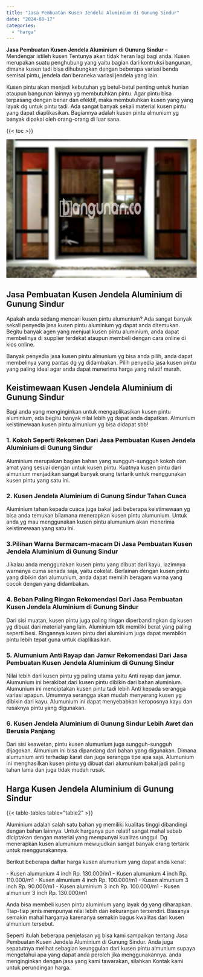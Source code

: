 ```yaml
---
title: "Jasa Pembuatan Kusen Jendela Aluminium di Gunung Sindur"
date: "2024-08-17"
categories: 
  - "harga"
---
```


**Jasa Pembuatan Kusen Jendela Aluminium di Gunung Sindur** – Mendengar istileh kusen Tentunya akan tidak heran lagi bagi anda. Kusen merupakan suatu penghubung yang yaitu bagian dari kontruksi bangunan, dimana kusen tadi bisa dihubungkan dengan beberapa variasi benda semisal pintu, jendela dan beraneka variasi jendela yang lain.

Kusen pintu akan menjadi kebutuhan yg betul-betul penting untuk hunian ataupun bangunan lainnya yg membutuhkan pintu. Agar pintu bisa terpasang dengan benar dan efektif, maka membutuhkan kusen yang yang layak dg untuk pintu tadi. Ada sangat banyak sekali material kusen pintu yang dapat diaplikasikan. Bagiannya adalah kusen pintu almunium yg banyak dipakai oleh orang-orang di luar sana.

{{< toc >}}

![Jasa Pembuatan Kusen Jendela Aluminium di Gunung Sindur](/images/harga-kusen-jendela-alumunium-32.png)

## Jasa Pembuatan Kusen Jendela Aluminium di Gunung Sindur

Apakah anda sedang mencari kusen pintu alumunium? Ada sangat banyak sekali penyedia jasa kusen pintu aluminium yg dapat anda ditemukan. Begitu banyak agen yang menjual kusen pintu aluminium, anda dapat membelinya di supplier terdekat ataupun membeli dengan cara online di kios online.

Banyak penyedia jasa kusen pintu almunium yg bisa anda pilih, anda dapat membelinya yang pantas dg yg didambakan. Pilih penyedia jasa kusen pintu yang paling ideal agar anda dapat menerima harga yang relatif murah.

## Keistimewaan Kusen Jendela Aluminium di Gunung Sindur

Bagi anda yang menginginkan untuk mengaplikasikan kusen pintu aluminium, ada begitu banyak nilai lebih yg dapat anda dapatkan. Almunium keistimewaan kusen pintu almunium yg bisa didapat sbb!

### 1\. Kokoh Seperti Rekomen Dari Jasa Pembuatan Kusen Jendela Aluminium di Gunung Sindur

Aluminium merupakan bagian bahan yang sungguh-sungguh kokoh dan amat yang sesuai dengan untuk kusen pintu. Kuatnya kusen pintu dari almunium menjadikan sangat banyak orang tertarik untuk menggunakan kusen pintu yang satu ini.

### 2\. Kusen Jendela Aluminium di Gunung Sindur Tahan Cuaca

Aluminium tahan kepada cuaca juga bakal jadi beberapa keistimewaan yg bisa anda temukan bilamana menerapkan kusen pintu alumunium. Untuk anda yg mau menggunakan kusen pintu alumunium akan menerima keistimewaan yang satu ini.

### 3.Pilihan Warna Bermacam-macam Di Jasa Pembuatan Kusen Jendela Aluminium di Gunung Sindur

Jikalau anda menggunakan kusen pintu yang dibuat dari kayu, lazimnya warnanya cuma senada saja, yaitu cokelat. Berlainan dengan kusen pintu yang dibikin dari alumunium, anda dapat memilih beragam warna yang cocok dengan yang didambakan.

### 4\. Beban Paling Ringan Rekomendasi Dari Jasa Pembuatan Kusen Jendela Aluminium di Gunung Sindur

Dari sisi muatan, kusen pintu juga paling ringan diperbandingkan dg kusen yg dibuat dari material yang lain. Aluminium tdk memiliki berat yang paling seperti besi. Ringannya kusen pintu dari aluminium juga dapat membikin pintu lebih tepat guna untuk diaplikasikan.

### 5\. Alumunium Anti Rayap dan Jamur Rekomendasi Dari Jasa Pembuatan Kusen Jendela Aluminium di Gunung Sindur

Nilai lebih dari kusen pintu yg paling utama yaitu Anti rayap dan jamur. Alumunium ini berakibat dari kusen pintu dibikin dari bahan aluminium. Alumunium ini menciptakan kusen pintu tadi lebih Anti kepada serangga variasi apapun. Umumnya serangga akan mudah menyerang kusen yg dibikin dari kayu. Alumunium ini dapat menyebabkan keroposnya kayu dan rusaknya pintu yang digunakan.

### 6\. Kusen Jendela Aluminium di Gunung Sindur Lebih Awet dan Berusia Panjang

Dari sisi keawetan, pintu kusen alumunium juga sungguh-sungguh dijagokan. Almunium ini bisa dipandang dari bahan yang digunakan. Dimana alumunium anti terhadap karat dan juga serangga tipe apa saja. Alumunium ini menghasilkan kusen pintu yg dibuat dari alumunium bakal jadi paling tahan lama dan juga tidak mudah rusak.

## Harga Kusen Jendela Aluminium di Gunung Sindur

{{< table-tables table="table2" >}}

Aluminium adalah salah satu bahan yg memiliki kualitas tinggi dibandingi dengan bahan lainnya. Untuk harganya pun relatif sangat mahal sebab diciptakan dengan material yang mempunyai kualitas unggul. Dg menerapkan kusen alumunium mewujudkan sangat banyak orang tertarik untuk menggunakannya.

Berikut beberapa daftar harga kusen alumunium yang dapat anda kenal:

\- Kusen alumunium 4 inch Rp. 130.000/m1 - Kusen alumunium 4 inch Rp. 110.000/m1 - Kusen almunium 4 inch Rp. 100.000/m1 - Kusen almunium 3 inch Rp. 90.000/m1 - Kusen aluminium 3 inch Rp. 100.000/m1 - Kusen almunium 3 inch Rp. 130.000/m1

Anda bisa membeli kusen pintu aluminium yang layak dg yang diharapkan. Tiap-tiap jenis mempunyai nilai lebih dan kekurangan tersendiri. Biasanya semakin mahal harganya karenanya semakin bagus kwalitas dari kusen almunium tersebut.

Seperti itulah beberapa penjelasan yg bisa kami sampaikan tentang Jasa Pembuatan Kusen Jendela Aluminium di Gunung Sindur. Anda juga sepatutnya melihat sebagian keunggulan dari kusen pintu almunium supaya mengetahui apa yang dapat anda peroleh jika menggunakannya. anda menginginkan dengan jasa yang kami tawarakan, silahkan Kontak kami untuk perundingan harga.
